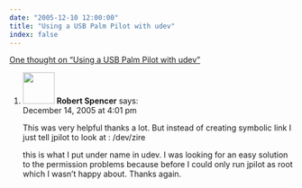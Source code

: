 ```yaml
---
date: "2005-12-10 12:00:00"
title: "Using a USB Palm Pilot with udev"
index: false
---
```


[One thought on &ldquo;Using a USB Palm Pilot with udev&rdquo;](/lemire/blog/2005/12-10-using-a-usb-palm-pilot-with-udev)

<ol class="comment-list">
<li id="comment-3469" class="comment even thread-even depth-1">
<div class="comment-author vcard">
<img alt src="https://secure.gravatar.com/avatar/?s=56&#038;d=mm&#038;r=g" srcset="https://secure.gravatar.com/avatar/?s=112&#038;d=mm&#038;r=g 2x" class="avatar avatar-56 photo avatar-default" height="56" width="56" decoding="async" /> <b class="fn">Robert Spencer</b> <span class="says">says:</span> </div>
<div class="comment-metadata"><time datetime="2005-12-14T16:01:42+00:00">December 14, 2005 at 4:01 pm</time></a> </div>
<div class="comment-content">
<p>This was very helpful thanks a lot. But instead of creating symbolic link I just tell jpilot to look at : /dev/zire </p>
<p>this is what I put under name in udev. I was looking for an easy solution to the permission problems because before I could only run jpilot as root which I wasn&rsquo;t happy about. Thanks again.</p>
</div>
</li>
</ol>
